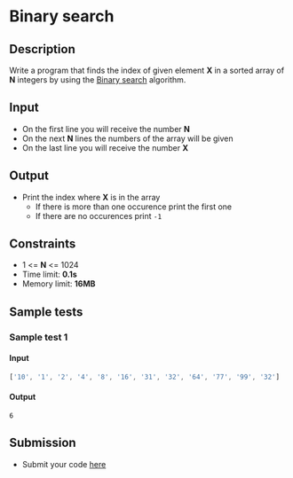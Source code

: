 # Binary search

## Description
Write a program that finds the index of given element **X** in a sorted array of **N** integers by using the [Binary search](https://en.wikipedia.org/wiki/Binary_search_algorithm) algorithm.

## Input
- On the first line you will receive the number **N**
- On the next **N** lines the numbers of the array will be given
- On the last line you will receive the number **X**

## Output
- Print the index where **X** is in the array
  - If there is more than one occurence print the first one
  - If there are no occurences print `-1`

## Constraints
- 1 <= **N** <= 1024
- Time limit: **0.1s**
- Memory limit: **16MB**

## Sample tests

### Sample test 1

#### Input
```js
['10', '1', '2', '4', '8', '16', '31', '32', '64', '77', '99', '32']
```

#### Output
```
6
```

## Submission
- Submit your code [here](http://bgcoder.com/Contests/Compete/Index/360#6)
